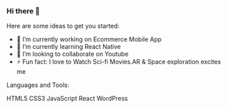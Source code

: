 ### Hi there 👋

Here are some ideas to get you started:

- 🔭 I’m currently working on Ecommerce Mobile App
- 🌱 I’m currently learning React Native
- 👯 I’m looking to collaborate on Youtube
- ⚡ Fun fact: I love to Watch Sci-fi Movies.AR & Space exploration excites me

Languages and Tools:

HTML5 CSS3 JavaScript React WordPress
